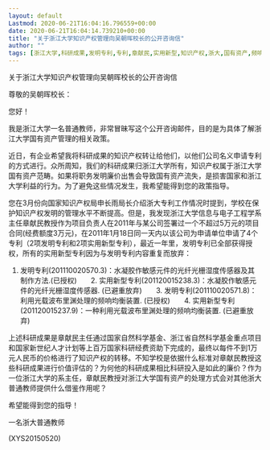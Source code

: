 ```yaml
---
layout: default
Lastmod: 2020-06-21T16:04:16.796559+00:00
date: 2020-06-21T16:04:14.739210+00:00
title: "关于浙江大学知识产权管理向吴朝晖校长的公开咨询信"
author: ""
tags: [浙江大学,科研成果,发明专利,专利,章献民,实用新型,知识产权,浙大,国有资产,频响,新语丝]
---
```


关于浙江大学知识产权管理向吴朝晖校长的公开咨询信

尊敬的吴朝晖校长：

您好！

我是浙江大学一名普通教师，非常冒昧写这个公开咨询邮件，目的是为具体了解浙江大学国有资产管理的相关政策。

近日，有企业希望我将科研成果的知识产权转让给他们，以他们公司名义申请专利的方式进行。众所周知，我们的科研成果归浙江大学所有，知识产权属于浙江大学国有资产范畴。如果将职务发明廉价出售会导致国有资产流失，是损害国家和浙江大学利益的行为。为了避免这些情况发生，我希望能得到您的政策指导。

您在3月份向国家知识产权局申长雨局长介绍浙大专利工作情况时提到，学校在保护知识产权发明的管理水平不断提高。但是，我发现浙江大学信息与电子工程学系主任章献民教授作为项目负责人在2011年与某公司签署过一个不超过5万元的项目合同(经费额度3万元)，在2011年1月18日同一天内以该公司为申请单位申请了4个专利（2项发明专利和2项实用新型专利），最近一年里，发明专利已全部获得授权，所有的实用新型专利因为与发明专利内容重复而放弃：

1. 发明专利(201110020570.3)：水凝胶作敏感元件的光纤光栅湿度传感器及其制作方法.(已授权)　　2. 实用新型专利(201120015238.3)：水凝胶作敏感元件的光纤光栅湿度传感器. (已避重放弃)　　3. 发明专利(201110020571.8)：利用光载波布里渊处理的频响均衡装置. (已授权)　　4. 实用新型专利(201120015237.9)：一种利用光载波布里渊处理的频响均衡装置. (已避重放弃)

上述科研成果是章献民主任通过国家自然科学基金、浙江省自然科学基金重点项目和国家新世纪人才计划等上百万国家科研经费资助下完成的，最终以每件不到1万元人民币的价格进行了知识产权的转移。不知学校是依据什么标准对章献民教授这些科研成果进行价值评估的？为何他的科研成果相比科研投入是如此的廉价？作为一位浙江大学的系主任，章献民教授对浙江大学国有资产的处理方式会对其他浙大普通教师提供什么借鉴作用呢？

希望能得到您的指导！

一名浙大普通教师

(XYS20150520)

